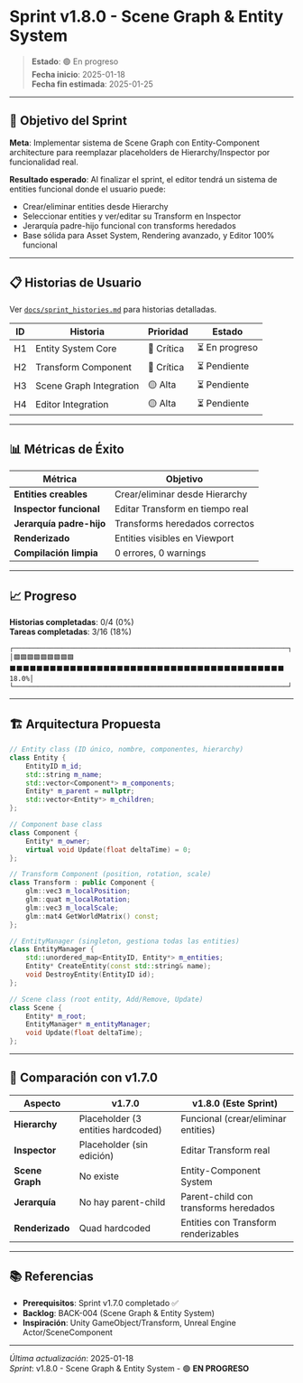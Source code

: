 ﻿# Sprint v1.8.0 - Scene Graph & Entity System

> **Estado**: 🟢 En progreso  
> **Fecha inicio**: 2025-01-18  
> **Fecha fin estimada**: 2025-01-25

---

## 🎯 Objetivo del Sprint

**Meta**: Implementar sistema de Scene Graph con Entity-Component architecture para reemplazar placeholders de Hierarchy/Inspector por funcionalidad real.

**Resultado esperado**: Al finalizar el sprint, el editor tendrá un sistema de entities funcional donde el usuario puede:
- Crear/eliminar entities desde Hierarchy
- Seleccionar entities y ver/editar su Transform en Inspector
- Jerarquía padre-hijo funcional con transforms heredados
- Base sólida para Asset System, Rendering avanzado, y Editor 100% funcional

---

## 📋 Historias de Usuario

Ver [`docs/sprint_histories.md`](sprint_histories.md) para historias detalladas.

| ID | Historia | Prioridad | Estado |
|----|----------|-----------|--------|
| H1 | Entity System Core | 🔴 Crítica | ⏳ En progreso |
| H2 | Transform Component | 🔴 Crítica | ⏳ Pendiente |
| H3 | Scene Graph Integration | 🟡 Alta | ⏳ Pendiente |
| H4 | Editor Integration | 🟡 Alta | ⏳ Pendiente |

---

## 📊 Métricas de Éxito

| Métrica | Objetivo |
|---------|----------|
| **Entities creables** | Crear/eliminar desde Hierarchy |
| **Inspector funcional** | Editar Transform en tiempo real |
| **Jerarquía padre-hijo** | Transforms heredados correctos |
| **Renderizado** | Entities visibles en Viewport |
| **Compilación limpia** | 0 errores, 0 warnings |

---

## 📈 Progreso

**Historias completadas**: 0/4 (0%)  
**Tareas completadas**: 3/16 (18%)

```
┌────────────────────────────────────────────────────────────────────┐
│🟩🟩🟩🟩🟩🟩🟩🟩🟩⬛⬛⬛⬛⬛⬛⬛⬛⬛⬛⬛⬛⬛⬛⬛⬛⬛⬛⬛⬛⬛⬛⬛⬛⬛⬛⬛⬛⬛⬛⬛⬛⬛⬛⬛⬛⬛⬛⬛⬛⬛ 18.0%│
└────────────────────────────────────────────────────────────────────┘
```

---

## 🏗️ Arquitectura Propuesta

```cpp
// Entity class (ID único, nombre, componentes, hierarchy)
class Entity {
    EntityID m_id;
    std::string m_name;
    std::vector<Component*> m_components;
    Entity* m_parent = nullptr;
    std::vector<Entity*> m_children;
};

// Component base class
class Component {
    Entity* m_owner;
    virtual void Update(float deltaTime) = 0;
};

// Transform Component (position, rotation, scale)
class Transform : public Component {
    glm::vec3 m_localPosition;
    glm::quat m_localRotation;
    glm::vec3 m_localScale;
    glm::mat4 GetWorldMatrix() const;
};

// EntityManager (singleton, gestiona todas las entities)
class EntityManager {
    std::unordered_map<EntityID, Entity*> m_entities;
    Entity* CreateEntity(const std::string& name);
    void DestroyEntity(EntityID id);
};

// Scene class (root entity, Add/Remove, Update)
class Scene {
    Entity* m_root;
    EntityManager* m_entityManager;
    void Update(float deltaTime);
};
```

---

## 🎯 Comparación con v1.7.0

| Aspecto | v1.7.0 | v1.8.0 (Este Sprint) |
|---------|--------|----------------------|
| **Hierarchy** | Placeholder (3 entities hardcoded) | Funcional (crear/eliminar entities) |
| **Inspector** | Placeholder (sin edición) | Editar Transform real |
| **Scene Graph** | No existe | Entity-Component System |
| **Jerarquía** | No hay parent-child | Parent-child con transforms heredados |
| **Renderizado** | Quad hardcoded | Entities con Transform renderizables |

---

## 📚 Referencias

- **Prerequisitos**: Sprint v1.7.0 completado ✅
- **Backlog**: BACK-004 (Scene Graph & Entity System)
- **Inspiración**: Unity GameObject/Transform, Unreal Engine Actor/SceneComponent

---

*Última actualización*: 2025-01-18  
*Sprint*: v1.8.0 - Scene Graph & Entity System - 🟢 **EN PROGRESO**
